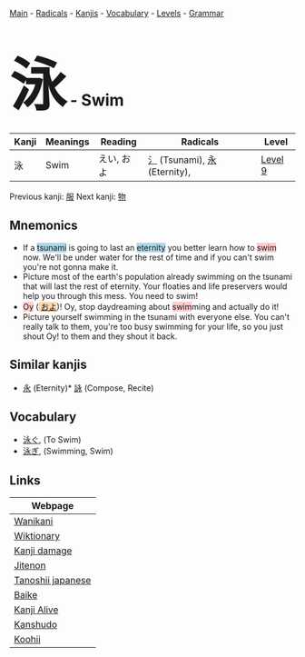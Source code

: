 <style> bigfont {font-size: 100px}</style>
[Main](../README.md) -
[Radicals](../radicals.md) -
[Kanjis](../kanjis.md) -
[Vocabulary](../vocabulary.md) -
[Levels](../levels.md) -
[Grammar](../grammar.md)
# <bigfont> 泳</bigfont> - Swim 

| Kanji | Meanings | Reading | Radicals | Level |
| --- | --- | --- | --- | --- |
| 泳 | Swim | えい, およ | [氵](../radicals/氵.md) (Tsunami), [永](../radicals/永.md) (Eternity),  | [Level 9](../levels/wk_level9.md) |

Previous kanji: [服](服.md) Next kanji: [物](物.md) 

## Mnemonics
 * If a <span style="background-color:#ADD8E6"> tsunami</span> is going to last an <span style="background-color:#ADD8E6"> eternity</span> you better learn how to <span style="background-color:#ffcccb"> swim</span> now. We'll be under water for the rest of time and if you can't swim you're not gonna make it.
* Picture most of the earth's population already swimming on the tsunami that will last the rest of eternity. Your floaties and life preservers would help you through this mess. You need to swim!
* <span style="background-color:#ffcccb"> Oy</span> (<span style="background-color:#fed8b1"> [およ](https://jisho.org/search/およ)</span>)! Oy, stop daydreaming about <span style="background-color:#ffcccb"> swim</span>ming and actually do it!
* Picture yourself swimming in the tsunami with everyone else. You can't really talk to them, you're too busy swimming for your life, so you just shout Oy! to them and they shout it back.


## Similar kanjis
 * [永](永.md) (Eternity)* [詠](詠.md) (Compose, Recite)


## Vocabulary
 * [泳ぐ](../vocabulary/泳.md), (To Swim)
* [泳ぎ](../vocabulary/泳.md), (Swimming, Swim)



## Links 

| Webpage |
| --- |
| [Wanikani          ](https://www.wanikani.com/kanji/泳) |
| [Wiktionary        ](https://en.wiktionary.org/wiki/泳) |
| [Kanji damage      ](http://www.kanjidamage.com/kanji/search?utf8=✓&q=泳) |
| [Jitenon           ](https://jitenon.com/kanji/泳) |
| [Tanoshii japanese ](https://www.tanoshiijapanese.com/dictionary/kanji.cfm?k=泳) |
| [Baike             ](https://baike.baidu.com/item/泳) |
| [Kanji Alive       ](https://app.kanjialive.com/泳) |
| [Kanshudo          ](https://www.kanshudo.com/searchmn?q=泳) |
| [Koohii            ](https://kanji.koohii.com/study/kanji/泳) |

